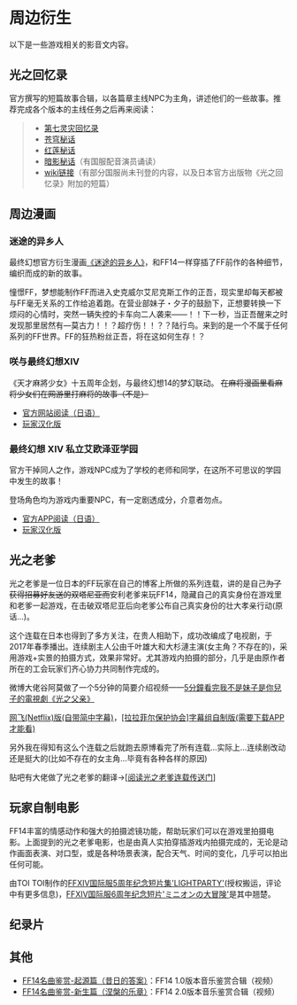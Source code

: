 # 周边衍生

以下是一些游戏相关的影音文内容。

## 光之回忆录

官方撰写的短篇故事合辑，以各篇章主线NPC为主角，讲述他们的一些故事。推荐完成各个版本的主线任务之后再来阅读：

> * [第七灵灾回忆录](https://actff1.web.sdo.com/project/150702aan/memoir_1.html)
> * [苍穹秘话](https://actff1.web.sdo.com/Project/160808Firmament/)
> * [红莲秘话](https://actff1.web.sdo.com/Project/180727Act/index.html)
> * [暗影秘话](https://actff1.web.sdo.com/Project/20200817special/index.html)（有国服配音演员诵读）
> * [wiki链接](https://ff14.huijiwiki.com/wiki/%E6%A8%A1%E6%9D%BF:%E5%8E%86%E5%8F%B2)（有部分国服尚未刊登的内容，以及日本官方出版物《光之回忆录》附加的短篇）

## 周边漫画

### 迷途的异乡人

最终幻想官方衍生漫画[《迷途的异乡人》](https://manga.bilibili.com/detail/mc28540)，和FF14一样穿插了FF前作的各种细节，编织而成的新的故事。

憧憬FF，梦想能制作FF而进入史克威尔艾尼克斯工作的正吾，现实里却每天都被与FF毫无关系的工作给追着跑。在营业部妹子・夕子的鼓励下，正想要转换一下烦闷的心情时，突然一辆失控的卡车向二人袭来——！！下一秒，当正吾醒来之时发现那里居然有—莫古力！！？超疗伤！！？？陆行鸟。来到的是一个不属于任何系列的FF世界。FF的狂热粉丝正吾，将在这如何生存！？

### 咲与最终幻想XIV

《天才麻將少女》十五周年企划，与最终幻想14的梦幻联动。 ~~在麻将漫画里看麻将少女们在网游里打麻将的故事（不是）~~

* [官方网站阅读（日语）](https://magazine.jp.square-enix.com/mangaup/original/saki_ff/)
* [玩家汉化版](https://www.bilibili.com/read/readlist/rl366750)

### 最终幻想 XIV 私立艾欧泽亚学园

官方干掉同人之作，游戏NPC成为了学校的老师和同学，在这所不可思议的学园中发生的故事！

登场角色均为游戏内重要NPC，有一定剧透成分，介意者勿点。

* [官方APP阅读（日语）](https://magazine.jp.square-enix.com/mangaup/)
* [玩家汉化版](http://manhua.dmzj.com/zzjxssslaozyxy/)

## 光之老爹

光之老爹是一位日本的FF玩家在自己的博客上所做的系列连载，讲的是自己~~为了获得招募好友送的双塔尼亚而~~安利老爹来玩FF14，隐藏自己的真实身份在游戏里和老爹一起游戏，在击破双塔尼亚后向老爹公布自己真实身份的壮大孝亲行动(原话…)。

这个连载在日本也得到了多方关注，在贵人相助下，成功改编成了电视剧，于2017年春季播出。连续剧主人公由千叶雄大和大杉漣主演(女主角？不存在的)，采用游戏+实景的拍摄方式，效果非常好。尤其游戏内拍摄的部分，几乎是由原作者所在的工会玩家们齐心协力共同制作完成的。

微博大佬谷阿莫做了一个5分钟的简要介绍视频——[5分鐘看完我不是妹子是你兒子的電視劇《光之父亲》](http://weibo.com/3901429666/F9Ds5tbMC)

[网飞(Netflix)版(自带简中字幕)](https://www.netflix.com/jp/title/80178543)，[[拉拉菲尔保护协会]字幕组自制版(需要下载APP才能看)](https://www.diyidan.com/main/post/6294360860192592995/detail/1)

另外我在得知有这么个连载之后就跑去原博看完了所有连载…实际上…连续剧改动还是挺大的(比如不存在的女主角…毕竟有各种各样的原因)

贴吧有大佬做了光之老爹的翻译→[[阅读光之老爹连载传送门](https://tieba.baidu.com/p/6056620931?see_lz=1)]

## 玩家自制电影

FF14丰富的情感动作和强大的拍摄滤镜功能，帮助玩家们可以在游戏里拍摄电影。上面提到的光之老爹电影，也是由真人实拍穿插游戏内拍摄完成的，无论是动作画面表演、对口型，或是各种场景表演，配合天气、时间的变化，几乎可以拍出任何可能。

由TOI TOI制作的[FFXIV国际服5周年纪念短片集'LIGHTPARTY'](https://www.bilibili.com/video/av28612727)(授权搬运，评论中有更多信息)，[FFXIV国际服6周年纪念短片'ミニオンの大冒険'](https://www.bilibili.com/video/av61945692)是其中翘楚。

## 纪录片

<IncludePage file="_includes/history/documentary.md" />

## 其他

* [FF14名曲鉴赏-起源篇（昔日的答案）](https://space.bilibili.com/689413/channel/collectiondetail?sid=462444)：FF14 1.0版本音乐鉴赏合辑（视频）
* [FF14名曲鉴赏-新生篇（涅槃的乐章）](https://space.bilibili.com/689413/channel/collectiondetail?sid=516528)：FF14 2.0版本音乐鉴赏合辑（视频）